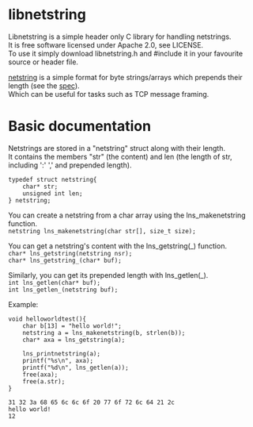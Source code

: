 # libnetstring
Libnetstring is a simple header only C library for handling netstrings.  
It is free software licensed under Apache 2.0, see LICENSE.  
To use it simply download libnetstring.h and #include it in your favourite source or header file.  

[netstring](https://en.wikipedia.org/wiki/Netstring) is a simple format for byte strings/arrays which prepends their length (see the [spec](https://cr.yp.to/proto/netstrings.txt)).  
Which can be useful for tasks such as TCP message framing.  

# Basic documentation
Netstrings are stored in a "netstring" struct along with their length.  
It contains the members "str" (the content) and len (the length of str, including ':' ',' and prepended length).  
```
typedef struct netstring{
	char* str;
	unsigned int len;
} netstring;
```

You can create a netstring from a char array using the lns_makenetstring function.  
```netstring lns_makenetstring(char str[], size_t size);```  

You can get a netstring's content with the lns_getstring(_) function.  
```char* lns_getstring(netstring nsr);```   
```char* lns_getstring_(char* buf);```  

Similarly, you can get its prepended length with lns_getlen(_).  
```int lns_getlen(char* buf);```  
```int lns_getlen_(netstring buf);```  

Example:  
```
void helloworldtest(){
	char b[13] = "hello world!";
	netstring a = lns_makenetstring(b, strlen(b)); 
	char* axa = lns_getstring(a);
	
	lns_printnetstring(a);
	printf("%s\n", axa);
	printf("%d\n", lns_getlen(a));
	free(axa);
	free(a.str);	
}
```
```
31 32 3a 68 65 6c 6c 6f 20 77 6f 72 6c 64 21 2c 
hello world!
12
```
